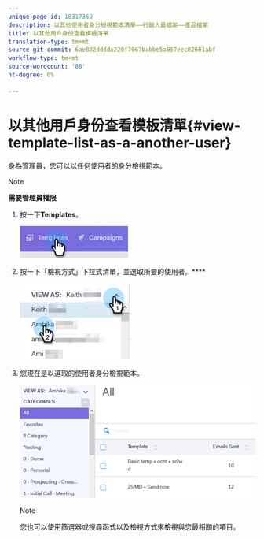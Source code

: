 ```yaml
---
unique-page-id: 18317369
description: 以其他使用者身分檢視範本清單——行銷人員檔案——產品檔案
title: 以其他用戶身份查看模板清單
translation-type: tm+mt
source-git-commit: 6ae882dddda220f7067babbe5a057eec82601abf
workflow-type: tm+mt
source-wordcount: '80'
ht-degree: 0%

---
```



# 以其他用戶身份查看模板清單{#view-template-list-as-a-another-user}

身為管理員，您可以以任何使用者的身分檢視範本。

>[!NOTE]
>
>**需要管理員權限**

1. 按一下&#x200B;**Templates**。

   ![](assets/one.png)

1. 按一下「檢視方式」下拉式清單，並選取所要的使用者。****

   ![](assets/two.png)

1. 您現在是以選取的使用者身分檢視範本。

   ![](assets/three.png)

   >[!NOTE]
   >
   >您也可以使用篩選器或搜尋函式以及檢視方式來檢視與您最相關的項目。
